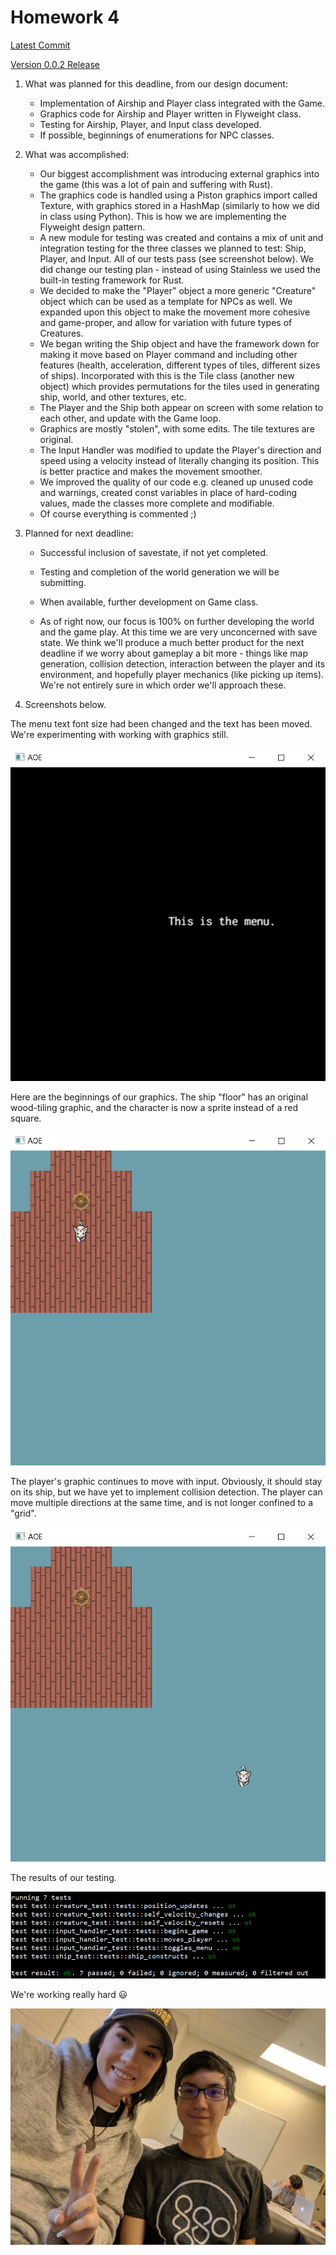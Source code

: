 # Homework 4

[Latest Commit](https://github.com/swamulism/aether_of_enclaves/commit/5791cb2287095e4e2cef75fe80f4c9c6821ae710)

[Version 0.0.2 Release](https://github.com/swamulism/aether_of_enclaves/releases/tag/0.0.2s)

1. What was planned for this deadline, from our design document:
    - Implementation of Airship and Player class integrated with the Game. 
    - Graphics code for Airship and Player written in Flyweight class. 
    - Testing for Airship, Player, and Input class developed. 
    - If possible, beginnings of enumerations for NPC classes. 

2. What was accomplished:
    - Our biggest accomplishment was introducing external graphics into the game (this was a lot of pain and suffering with Rust).
    - The graphics code is handled using a Piston graphics import called Texture, with graphics stored in a HashMap (similarly to how we did in class using Python). This is how we are implementing the Flyweight design pattern. 
    - A new module for testing was created and contains a mix of unit and integration testing for the three classes we planned to test: Ship, Player, and Input. All of our tests pass (see screenshot below). We did change our testing plan - instead of using Stainless we used the built-in testing framework for Rust.
    - We decided to make the "Player" object a more generic "Creature" object which can be used as a template for NPCs as well. We expanded upon this object to make the movement more cohesive and game-proper, and allow for variation with future types of Creatures.
    - We began writing the Ship object and have the framework down for making it move based on Player command and including other features (health, acceleration, different types of tiles, different sizes of ships). Incorporated with this is the Tile class (another new object) which provides permutations for the tiles used in generating ship, world, and other textures, etc.
    - The Player and the Ship both appear on screen with some relation to each other, and update with the Game loop.
    - Graphics are mostly "stolen", with some edits. The tile textures are original.
    - The Input Handler was modified to update the Player's direction and speed using a velocity instead of literally changing its position. This is better practice and makes the movement smoother.
    - We improved the quality of our code e.g. cleaned up unused code and warnings, created const variables in place of hard-coding values, made the classes more complete and modifiable.
    - Of course everything is commented ;)

3. Planned for next deadline:
    - Successful inclusion of savestate, if not yet completed.
    - Testing and completion of the world generation we will be submitting. 
    - When available, further development on Game class. 

    - As of right now, our focus is 100% on further developing the world and the game play. At this time we are very unconcerned with save state. We think we'll produce a much better product for the next deadline if we worry about gameplay a bit more - things like map generation, collision detection, interaction between the player and its environment, and hopefully player mechanics (like picking up items). We're not entirely sure in which order we'll approach these.

4. Screenshots below.

The menu text font size had been changed and the text has been moved. We're experimenting with working with graphics still.

![menu](hw4_menu.PNG)

Here are the beginnings of our graphics. The ship "floor" has an original wood-tiling graphic, and the character is now a sprite instead of a red square. 

![ingame](hw4_ingame.PNG)

The player's graphic continues to move with input. Obviously, it should stay on its ship, but we have yet to implement collision detection. The player can move multiple directions at the same time, and is not longer confined to a "grid".

![ingame](hw4_ingame2.PNG)

The results of our testing.

![testing](hw4_tests.png)

We're working really hard 😃

![US](hw4_us.jpg)